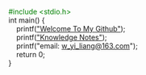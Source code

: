 <font color=green>#include \<stdio.h\> </font>
</br>int main() {</br>
&nbsp;&nbsp;&nbsp;&nbsp;printf(["Welcome To My Github"](https://github.com/yiliang-neo));<br>
&nbsp;&nbsp;&nbsp;&nbsp;printf(["Knowledge Notes"](https://yiliang-neo.github.io/knowledgenote/));<br>
&nbsp;&nbsp;&nbsp;&nbsp;printf("email: w_yi_liang@163.com");</br>
&nbsp;&nbsp;&nbsp;&nbsp;return 0;</br>
}
